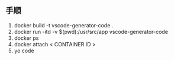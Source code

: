 ## 手順

1. docker build -t vscode-generator-code .
1. docker run -itd -v $(pwd):/usr/src/app vscode-generator-code
1. docker ps
1. docker attach < CONTAINER ID >
1. yo code
